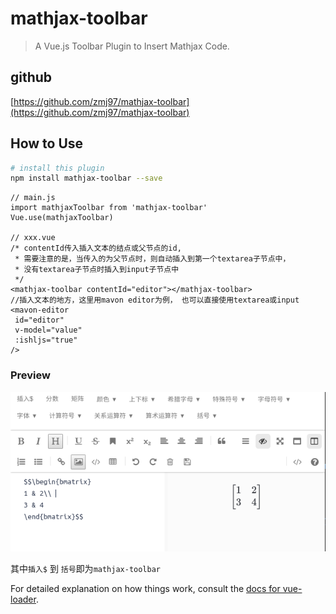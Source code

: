 # mathjax-toolbar

> A Vue.js Toolbar Plugin to Insert Mathjax Code.

## github
[https://github.com/zmj97/mathjax-toolbar](https://github.com/zmj97/mathjax-toolbar)

## How to Use

``` bash
# install this plugin
npm install mathjax-toolbar --save
```

```vue
// main.js
import mathjaxToolbar from 'mathjax-toolbar'
Vue.use(mathjaxToolbar)

// xxx.vue
/* contentId传入插入文本的结点或父节点的id,
 * 需要注意的是，当传入的为父节点时，则自动插入到第一个textarea子节点中，
 * 没有textarea子节点时插入到input子节点中
 */
<mathjax-toolbar contentId="editor"></mathjax-toolbar>
//插入文本的地方，这里用mavon editor为例， 也可以直接使用textarea或input
<mavon-editor
 id="editor"
 v-model="value" 
 :ishljs="true"
/>
```

### Preview

![](./src/assets/mathjaxToolbar.png)

其中`插入$` 到 `括号`即为`mathjax-toolbar`

For detailed explanation on how things work, consult the [docs for vue-loader](http://vuejs.github.io/vue-loader).
